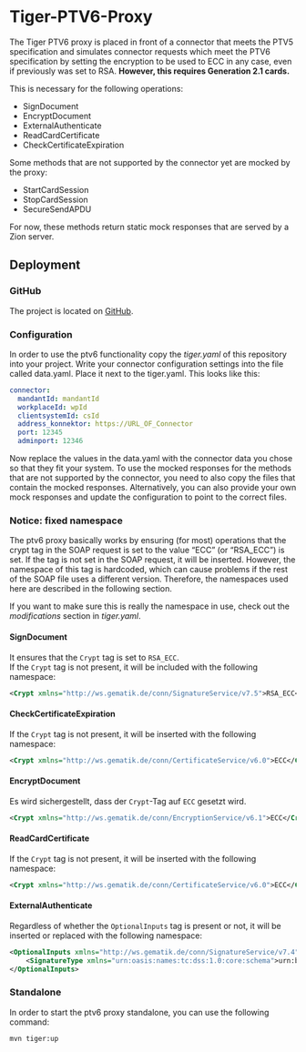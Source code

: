 # Tiger-PTV6-Proxy

The Tiger PTV6 proxy is placed in front of a connector that meets the PTV5 specification and simulates connector
requests
which meet the PTV6 specification by setting the encryption to be used to ECC in any case, even if previously
was set to RSA. **However, this requires Generation 2.1 cards.**

This is necessary for the following operations:
- SignDocument
- EncryptDocument
- ExternalAuthenticate
- ReadCardCertificate
- CheckCertificateExpiration

Some methods that are not supported by the connector yet are mocked by the proxy:
- StartCardSession
- StopCardSession
- SecureSendAPDU

For now, these methods return static mock responses that are served by a Zion server.

## Deployment

### GitHub

The project is located on [GitHub](https://github.com/gematik/tiger-ptv6-proxy).

### Configuration

In order to use the ptv6 functionality copy the *tiger.yaml* of this repository into your project.
Write your connector configuration settings into the file called data.yaml. Place it next to the tiger.yaml.
This looks like this:

```yaml
connector:
  mandantId: mandantId
  workplaceId: wpId
  clientsystemId: csId
  address_konnektor: https://URL_OF_Connector
  port: 12345
  adminport: 12346
```

Now replace the values in the data.yaml with the connector data you chose so that they fit your system.
To use the mocked responses for the methods that are not supported by the connector, you need to also copy the files that contain the mocked responses.
Alternatively, you can also provide your own mock responses and update the configuration to point to the correct files.

### Notice: fixed namespace

The ptv6 proxy basically works by ensuring (for most) operations that the crypt tag in the SOAP request is set to the
value
“ECC” (or “RSA_ECC”) is set. If the tag is not set in the SOAP request, it will be inserted.
However, the namespace of this tag is hardcoded, which can cause problems if the rest of the SOAP file uses a different
version.
Therefore, the namespaces used here are described in the following section.

If you want to make sure this is really the namespace in use, check out the *modifications* section
in *tiger.yaml*.

#### SignDocument

It ensures that the `Crypt` tag is set to `RSA_ECC`.  
If the `Crypt` tag is not present, it will be included with the following namespace:
```xml
<Crypt xmlns="http://ws.gematik.de/conn/SignatureService/v7.5">RSA_ECC</Crypt>
```

#### CheckCertificateExpiration

If the `Crypt` tag is not present, it will be inserted with the following namespace:
```xml
<Crypt xmlns="http://ws.gematik.de/conn/CertificateService/v6.0">ECC</Crypt>
```

#### EncryptDocument

Es wird sichergestellt, dass der `Crypt`-Tag auf `ECC` gesetzt wird.  
```xml
<Crypt xmlns="http://ws.gematik.de/conn/EncryptionService/v6.1">ECC</Crypt>
```

#### ReadCardCertificate

If the `Crypt` tag is not present, it will be inserted with the following namespace:
```xml
<Crypt xmlns="http://ws.gematik.de/conn/CertificateService/v6.0">ECC</Crypt>
```

#### ExternalAuthenticate

Regardless of whether the `OptionalInputs` tag is present or not, it will be inserted or replaced with the following
namespace:
```xml
<OptionalInputs xmlns="http://ws.gematik.de/conn/SignatureService/v7.4">
    <SignatureType xmlns="urn:oasis:names:tc:dss:1.0:core:schema">urn:bsi:tr:03111:ecdsa</SignatureType>
</OptionalInputs>
```

### Standalone
In order to start the ptv6 proxy standalone, you can use the following command:
```shell
mvn tiger:up
```
